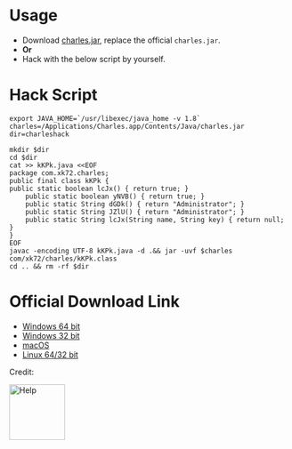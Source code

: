 # Usage

- Download [charles.jar](charles.jar), replace the official `charles.jar`.
- **Or**
- Hack with the below script by yourself.

# Hack Script

```
export JAVA_HOME=`/usr/libexec/java_home -v 1.8`
charles=/Applications/Charles.app/Contents/Java/charles.jar
dir=charleshack

mkdir $dir
cd $dir
cat >> kKPk.java <<EOF
package com.xk72.charles;
public final class kKPk {
public static boolean lcJx() { return true; }
	public static boolean yNVB() { return true; }
	public static String dGDk() { return "Administrator"; }
	public static String JZlU() { return "Administrator"; }
	public static String lcJx(String name, String key) { return null; }
}
EOF
javac -encoding UTF-8 kKPk.java -d .&& jar -uvf $charles com/xk72/charles/kKPk.class
cd .. && rm -rf $dir
```

# Official Download Link

- [Windows 64 bit](https://www.charlesproxy.com/assets/release/4.2.7/charles-proxy-4.2.7-win64.msi)
- [Windows 32 bit](https://www.charlesproxy.com/assets/release/4.2.7/charles-proxy-4.2.7-win32.msi)
- [macOS](https://www.charlesproxy.com/assets/release/4.2.7/charles-proxy-4.2.7.dmg)
- [Linux 64/32 bit](https://www.charlesproxy.com/assets/release/4.2.7/charles-proxy-4.2.7.tar.gz)

Credit: 

<a href="https://github.com/Heip">
<img border="0" alt="Help" src="https://avatars3.githubusercontent.com/u/31706214?s=460&v=4" width="100" height="100">

